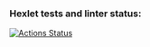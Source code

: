 ### Hexlet tests and linter status:
[![Actions Status](https://github.com/Tka4enkoKV/frontend-project-46/workflows/hexlet-check/badge.svg)](https://github.com/Tka4enkoKV/frontend-project-46/actions)